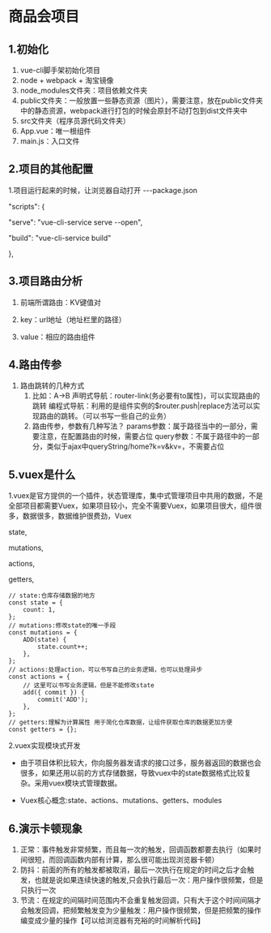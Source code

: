 # 商品会项目

## 1.初始化

1. vue-cli脚手架初始化项目
2. node + webpack  + 淘宝镜像
3. node_modules文件夹：项目依赖文件夹
4. public文件夹：一般放置一些静态资源（图片），需要注意，放在public文件夹中的静态资源，webpack进行打包的时候会原封不动打包到dist文件夹中
5. src文件夹（程序员源代码文件夹）
6. App.vue：唯一根组件
7. main.js：入口文件

## 2.项目的其他配置

1.项目运行起来的时候，让浏览器自动打开
---package.json

"scripts": {

  "serve": "vue-cli-service serve --open",

  "build": "vue-cli-service build"

 },


## 3.项目路由分析

1. 前端所谓路由：KV键值对

2. key：url地址（地址栏里的路径）

3. value：相应的路由组件

   

## 4.路由传参

1. 路由跳转的几种方式
   1. 比如：A->B
      声明式导航：router-link(务必要有to属性)，可以实现路由的跳转
      编程式导航：利用的是组件实例的$router.push|replace方法可以实现路由的跳转。（可以书写一些自己的业务）
   2. 路由传参，参数有几种写法？
      params参数：属于路径当中的一部分，需要注意，在配置路由的时候，需要占位
      query参数：不属于路径中的一部分，类似于ajax中queryString/home?k=v&kv=，不需要占位
   
   

## 5.vuex是什么

1.vuex是官方提供的一个插件，状态管理库，集中式管理项目中共用的数据，不是全部项目都需要Vuex，如果项目较小，完全不需要Vuex，如果项目很大，组件很多，数据很多，数据维护很费劲，Vuex

state,

 mutations,

 actions,

 getters,

```
// state:仓库存储数据的地方
const state = {
	count: 1,
};
// mutations:修改state的唯一手段
const mutations = {
	ADD(state) {
		state.count++;
	},
};
// actions:处理action，可以书写自己的业务逻辑，也可以处理异步
const actions = {
	// 这里可以书写业务逻辑，但是不能修改state
	add({ commit }) {
		commit('ADD');
	},
};
// getters:理解为计算属性 用于简化仓库数据，让组件获取仓库的数据更加方便
const getters = {};

```

2.vuex实现模块式开发

- 由于项目体积比较大，你向服务器发请求的接口过多，服务器返回的数据也会很多，如果还用以前的方式存储数据，导致vuex中的state数据格式比较复杂。采用vuex模块式管理数据。

- Vuex核心概念:state、actions、mutations、getters、modules

## 6.演示卡顿现象

1. 正常：事件触发非常频繁，而且每一次的触发，回调函数都要去执行（如果时间很短，而回调函数内部有计算，那么很可能出现浏览器卡顿）
2. 防抖：前面的所有的触发都被取消，最后一次执行在规定的时间之后才会触发，也就是说如果连续快速的触发,只会执行最后一次：用户操作很频繁，但是只执行一次
3. 节流：在规定的间隔时间范围内不会重复触发回调，只有大于这个时间间隔才会触发回调，把频繁触发变为少量触发：用户操作很频繁，但是把频繁的操作编变成少量的操作【可以给浏览器有充裕的时间解析代码】